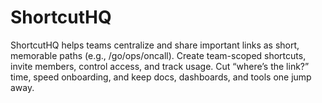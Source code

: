 # ShortcutHQ
ShortcutHQ helps teams centralize and share important links as short, memorable paths (e.g., /go/ops/oncall). Create team-scoped shortcuts, invite members, control access, and track usage. Cut “where’s the link?” time, speed onboarding, and keep docs, dashboards, and tools one jump away.

